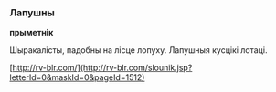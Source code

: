 ### Лапушны
**прыметнік**

Шыракалісты, падобны на лісце лопуху. Лапушныя кусцікі лотаці.

<a rel="author">[http://rv-blr.com/](http://rv-blr.com/slounik.jsp?letterId=0&maskId=0&pageId=1512)</a>
